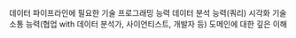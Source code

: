 데이터 파이프라인에 필요한 기술
프로그래밍 능력
데이터 분석 능력(쿼리)
시각화 기술
소통 능력(협업 with 데이터 분석가, 사이언티스트, 개발자 등)
도메인에 대한 깊은 이해
